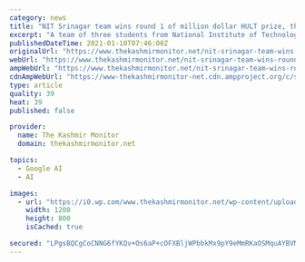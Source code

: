 ```yaml
---
category: news
title: "NIT Srinagar team wins round 1 of million dollar HULT prize, the students’ Nobel"
excerpt: "A team of three students from National Institute of Technology (NIT), Srinagar, Sunday advanced to the Regionals (India) of the ongoing Hult Prize, a global competition which looks for"
publishedDateTime: 2021-01-10T07:46:00Z
originalUrl: "https://www.thekashmirmonitor.net/nit-srinagar-team-wins-round-1-of-million-dollar-hult-prize-the-students-nobel/"
webUrl: "https://www.thekashmirmonitor.net/nit-srinagar-team-wins-round-1-of-million-dollar-hult-prize-the-students-nobel/"
ampWebUrl: "https://www.thekashmirmonitor.net/nit-srinagar-team-wins-round-1-of-million-dollar-hult-prize-the-students-nobel/amp/"
cdnAmpWebUrl: "https://www-thekashmirmonitor-net.cdn.ampproject.org/c/s/www.thekashmirmonitor.net/nit-srinagar-team-wins-round-1-of-million-dollar-hult-prize-the-students-nobel/amp/"
type: article
quality: 39
heat: 39
published: false

provider:
  name: The Kashmir Monitor
  domain: thekashmirmonitor.net

topics:
  - Google AI
  - AI

images:
  - url: "https://i0.wp.com/www.thekashmirmonitor.net/wp-content/uploads/2021/01/MG_7991.jpg?fit=1200%2C800&ssl=1"
    width: 1200
    height: 800
    isCached: true

secured: "LPgsBQCgCoCNNG6fYKQv+Os6aP+cOFXBljWPbbkMx9pY9eMmRKaOSMquAYBVMgDpvrHZ03boQ4CzS3mtdhQsYXycwX3dEDkRwD3q9C9MHylMRyQm+5yPt+1cW6fFCnGuYiUln38Uglk0xi5t7WwYCtbWeDapKn0jl4Ftfy70Yv8jdAziUV9zv95MZkB58L1j8qzC1MCh5LsDBC5v7VOjo3YgXt+mLhF82KupvafVobs9nxRjBAj7Wxgy0nh5VLxQkOaJOMQf67UB7S1G5xwho4sSrcFC+X8O5Z9FZNCt32VnW9aIvVXyDSrdBEnwFPmITd9wBpErBR1IK5bgvy7QfUTFSghCSTuYUs4sgKpGorw=;vFMYX8daY+IwcWsRPljOMQ=="
---
```


